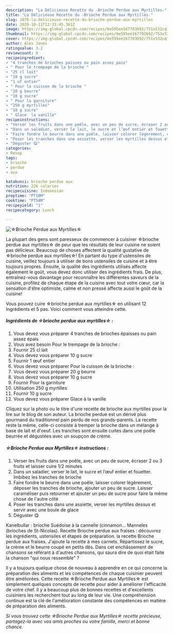 ```yaml
---
description: "La Délicieuse Recette du ☆Brioche Perdue aux Myrtilles☆"
title: "La Délicieuse Recette du ☆Brioche Perdue aux Myrtilles☆"
slug: 1876-la-delicieuse-recette-du-brioche-perdue-aux-myrtilles
date: 2020-10-11T12:33:45.361Z
image: https://img-global.cpcdn.com/recipes/6e595ee167703692/751x532cq70/☆brioche-perdue-aux-myrtilles☆-photo-principale-de-la-recette.jpg
thumbnail: https://img-global.cpcdn.com/recipes/6e595ee167703692/751x532cq70/☆brioche-perdue-aux-myrtilles☆-photo-principale-de-la-recette.jpg
cover: https://img-global.cpcdn.com/recipes/6e595ee167703692/751x532cq70/☆brioche-perdue-aux-myrtilles☆-photo-principale-de-la-recette.jpg
author: Alex Jones
ratingvalue: 3.2
reviewcount: 8
recipeingredient:
- "4 tranches de brioches paisses ou pain assez pais"
- " Pour le trempage de la brioche "
- "25 cl lait"
- "10 g sucre"
- "1 uf entier"
- " Pour la cuisson de la brioche "
- "20 g beurre"
- "10 g sucre"
- " Pour la garniture"
- "250 g myrtilles"
- "10 g sucre"
- " Glace  la vanille"
recipeinstructions:
- "Verser les fruits dans une poêle, avec un peu de sucre, écraser 2 ou 3 fruits et laisser cuire 1/2 minutes"
- "Dans un saladier, verser le lait, le sucre et l’œuf entier et fouetter. Imbibez les tranches de brioche"
- "Faire fondre le beurre dans une poêle, laisser colorer légèrement, déposer les tranches de brioche, ajouter un peu de sucre. Laisser caraméliser puis retourner et ajouter un peu de sucre pour faire la même chose de l&#39;autre côté"
- "Poser les tranches dans une assiette, verser les myrtilles dessus et servir avec une boule de glace"
- "Déguster 😋"
categories:
- Resep
tags:
- brioche
- perdue
- aux

katakunci: brioche perdue aux 
nutrition: 226 calories
recipecuisine: Indonesian
preptime: "PT10M"
cooktime: "PT54M"
recipeyield: "1"
recipecategory: Lunch

---
```



![☆Brioche Perdue aux Myrtilles☆](https://img-global.cpcdn.com/recipes/6e595ee167703692/751x532cq70/☆brioche-perdue-aux-myrtilles☆-photo-principale-de-la-recette.jpg)

La plupart des gens sont paresseux de commencer à cuisiner ☆brioche perdue aux myrtilles☆ de peur que les résultats de leur cuisine ne soient pas délicieux. Beaucoup de choses affectent la qualité gustative de ☆brioche perdue aux myrtilles☆! En partant du type d'ustensiles de cuisine, veillez toujours à utiliser de bons ustensiles de cuisine et à être toujours propres. Ensuite, la qualité des ingrédients utilisés affecte également le goût, vous devez donc utiliser des ingrédients frais. De plus, entraînez-vous davantage pour reconnaître les différentes saveurs de la cuisine, profitez de chaque étape de la cuisine avec tout votre cœur, car la sensation d'être optimiste, calme et non pressé affecte aussi le goût de la cuisine!

<!--inarticleads1-->

Vous pouvez cuire ☆brioche perdue aux myrtilles☆ en utilisant 12 Ingrédients et 5 pas. Voici comment vous atteindre cette.

##### Ingrédients de ☆brioche perdue aux myrtilles☆ :

1. Vous devez vous préparer 4 tranches de brioches épaisses ou pain assez épais
1. Vous avez besoin  Pour le trempage de la brioche :
1. Fournir 25 cl lait
1. Vous devez vous préparer 10 g sucre
1. Fournir 1 œuf entier
1. Vous devez vous préparer  Pour la cuisson de la brioche :
1. Vous devez vous préparer 20 g beurre
1. Vous devez vous préparer 10 g sucre
1. Fournir  Pour la garniture
1. Utilisation 250 g myrtilles
1. Fournir 10 g sucre
1. Vous devez vous préparer  Glace à la vanille


Cliquez sur la photo ou le titre d&#39;une recette de brioche aux myrtilles pour la lire sur le blog de son auteur. La brioche perdue est un dérivé plus gourmand du traditionnel pain perdu de nos grands-parents. La recette reste la même, celle-ci consiste à tremper la brioche dans un mélange à base de lait et d&#39;oeuf. Les tranches sont ensuite cuites dans une poêle beurrée et dégustées avec un soupçon de crème. 

<!--inarticleads2-->

##### ☆Brioche Perdue aux Myrtilles☆ instructions :

1. Verser les fruits dans une poêle, avec un peu de sucre, écraser 2 ou 3 fruits et laisser cuire 1/2 minutes
1. Dans un saladier, verser le lait, le sucre et l’œuf entier et fouetter. Imbibez les tranches de brioche
1. Faire fondre le beurre dans une poêle, laisser colorer légèrement, déposer les tranches de brioche, ajouter un peu de sucre. Laisser caraméliser puis retourner et ajouter un peu de sucre pour faire la même chose de l&#39;autre côté
1. Poser les tranches dans une assiette, verser les myrtilles dessus et servir avec une boule de glace
1. Déguster 😋


Kanelbullar : brioche Suédoise à la cannelle (cinnamon… Manneles (brioches de St-Nicolas). Recette Brioche perdue aux fraises : découvrez les ingrédients, ustensiles et étapes de préparation. la recette Brioche perdue aux fraises. J&#39;ajoute la recette à mes carnets. Répartissez le sucre, la crème et le beurre coupé en petits dès. Dans cet enchâssement de chansons se référant à d&#39;autres chansons, qui saura dire de quoi était faite la chanson &#34;qui nous ressemble&#34; ? 

<!--inarticleads1-->

<p>
Il y a toujours quelque chose de nouveau à apprendre en ce qui concerne la préparation des aliments et les compétences de chaque cuisinier peuvent être améliorées. Cette recette ☆Brioche Perdue aux Myrtilles☆ est simplement quelques concepts de recette pour aider à améliorer l'efficacité de votre chef. Il y a beaucoup plus de bonnes recettes et d'excellents cuisiniers les recherchent tout au long de leur vie. Une compréhension continue est la clé de l'amélioration constante des compétences en matière de préparation des aliments.
</p>

<p>
<i>Si vous trouvez cette ☆Brioche Perdue aux Myrtilles☆ recette précieuse, partagez-la avec vos amis proches ou votre famille, merci et bonne chance.</i>
</p>
